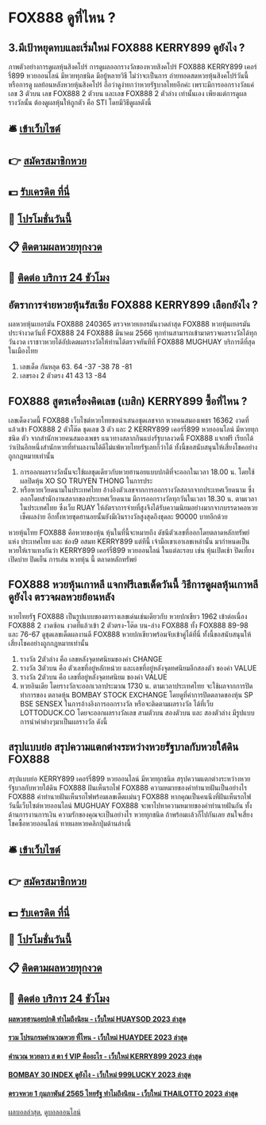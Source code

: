 # FOX888 ดูที่ไหน ?
## 3.มีเป้าหยุดทบและเริ่มใหม่ FOX888 KERRY899 ดูยังไง ?
ภาพตัวอย่างการดูผลหุ้นสิงคโปร์
การดูผลออกรางวัลของหวยสิงคโปร์ FOX888 KERRY899 เคอร์รี่899 หวยออนไลน์ มีหวยทุกชนิด มีอยู้หลายวิธี ไม่ว่าจะเป็นการ ถ่ายทอดสดหวยหุ้นสิงคโปร์วันนี้ หรือการดู ผลย้อนหลังหวยหุ้นสิงคโปร์ ถือว่าดูง่ายกว่าหวยรัฐบาลไทยอีกค่ะ เพราะมีการออกรางวัลแค่เลข 3 ตัวบน เลข FOX888 2 ตัวบน และเลข FOX888 2 ตัวล่าง เท่านั้นเอง เพียงแต่การดูผลรางวัลนั้น ต้องดูผลหุ้นให้ถูกตัว คือ STI โดยมีวิธีดูผลดังนี้

## 🛎 [เข้าเว็บไซต์](https://bit.ly/3BG5bNw)
## 👉 [สมัครสมาชิกหวย](https://bit.ly/3BG5bNw)
## 💵 [รับเครดิต ที่นี่](https://bit.ly/3C3mvgS)
## 👑 [โปรโมชั่นวันนี้](https://bit.ly/3C3mvgS)
## 📋 [ติดตามผลหวยทุกงวด](https://bit.ly/3C3mvgS)
## 📱 [ติดต่อ บริการ 24 ชัวโมง](https://bit.ly/3C3mvgS)

## อัตราการจ่ายหวยหุ้นรัสเซีย FOX888 KERRY899 เลือกยังไง ?
ผลหวยหุ้นเยอรมัน FOX888 240365 ตรวจหวยเยอรมันงวดล่าสุด FOX888 หวยหุ้นเยอรมันประจำงวดวันที่ FOX888 24 FOX888 มีนาคม 2566 ทุกท่านสามารถเข้ามาตรวจผลรางวัลได้ทุกวันงวด เราชาวหวยได้อัปเดตผลรางวัลให้ท่านได้ตรวจทันทีที่ FOX888 MUGHUAY บริการดีที่สุดในเมืองไทย
1. เลขเด็ด กันหลุด 63. 64 -37 -38 78 -81
2. เลขรอง 2 ตัวตรง 41 43 13 -84

## FOX888 สูตรเครื่องคิดเลข (เบสิก) KERRY899 ซื้อที่ไหน ?
เลขเด็ดงวดนี้ FOX888 เว็บไซต์หวยไทยขอนำเสนอชุดเลขจาก หวยคนสมองเพชร 16362 งวดที่แล้วเข้า FOX888 2 ตัวโต๊ด ชุดเลข 3 ตัว และ 2 KERRY899 เคอร์รี่899 หวยออนไลน์ มีหวยทุกชนิด ตัว จากสำนักหวยคนสมองเพชร แนวทางสลากกินแบ่งรัฐบาลงวดนี้ FOX888 แจกฟรี เรียกได้ว่าเป้นอีกหนึ่งสำนักหวยที่ทำผลงานได้ดีไม่แพ้หวยไทยรัฐเลยก็ว่าได้ ทั้งนี้ขอสนับสนุนให้เสี่ยงโชคอย่างถูกกฎหมายเท่านั้น
1. การออกผลรางวัลนั้นจะใช้ผลชุดเดียวกับหวยฮานอยแบบปกติที่จะออกในเวลา 18.00 น. โดยใช้ผลปิดหุ้น XO SO TRUYEN THONG ในการประ
2. หรือหวยเวียดนามในประเทศไทย อ้างอิงตัวเลขจากการออกรางวัลสลากจากประเทศเวียดนาม ซึ่งออกโดยสำนักงานสลากของประเทศเวียดนาม มีการออกรางวัลทุกวันในเวลา 18.30 น. ตามเวลาในประเทศไทย ซึ่งเว็บ RUAY ให้อัตราการจ่ายที่สูงจึงได้รับความนิยมอย่างมากจากบรรดาคอหวย เช็คผลง่าย อีกทั้งหวยชุดฮานอยนั้นยังมีเงินรางวัลสูงสุดถึงชุดละ 90000 บาทอีกด้วย

หวยหุ้นไทย FOX888 คือหวยของหุ้น หุ้นในที่นี้จะหมายถึง ดัชนีตัวเลขที่ออกโดยตลาดหลักทรัพย์แห่ง ประเทศไทย และ ช่อง9 อสมท KERRY899 แต่ทีนี้ เจ้ามือเขาเอาเลขเหล่านั้น มากำหนดเป็นหวยให้เราแทงกันว่า KERRY899 เคอร์รี่899 หวยออนไลน์ ในแต่ละรอบ เช่น หุ้นเปิดเช้า ปิดเที่ยง เปิดบ่าย ปิดเย็น การเล่น หวยหุ้น นี้ ตลาดหลักทรัพย์

## FOX888 หวยหุ้นเกาหลี แจกฟรีเลขเด็ดวันนี้ วิธีการดูผลหุ้นเกาหลี ดูยังไง ตรวจผลหวยย้อนหลัง
หวยไทยรัฐ FOX888 เป็นรูปแบบของตารางเลขเด่นเช่นเดียวกับ หวยปกเขียว 1962 เข้าต่อเนื่อง FOX888 2 งวดซ้อน งวดที่แล้วเข้า 2 ตัวตรง-โต๊ด บน-ล่าง FOX888 ทั้ง FOX888 89-98 และ 76-67 ดูชุดเลขเด็ดผลงานดี FOX888 หวยปกเขียวพร้อมจับเข้าคู่ได้ที่นี่ ทั้งนี้ขอสนับสนุนให้เสี่ยงโชคอย่างถูกกฎหมายเท่านั้น
1. รางวัล 2ตัวล่าง คือ เลขหลังจุดทศนิยมของค่า CHANGE
2. รางวัล 3ตัวบน คือ ตัวเลขที่อยู่หลักหน่วย และเลขที่อยู่หลังจุดทศนิยมอีกสองตัว ของค่า VALUE
3. รางวัล 2ตัวบน คือ เลขที่อยู่หลังจุดทศนิยม ของค่า VALUE
4. หวยอินเดีย โดยรางวัลจะออกเวลาประมาณ 1730 น. ตามเวลาประเทศไทย จะใช้ผลจากการปิดทำการของ ตลาดหุ้น BOMBAY STOCK EXCHANGE โดยดูที่ค่าการปิดตลาดของหุ้น SP BSE SENSEX ในการอ้างอิงการออกรางวัล หรือจะติดตามผลรางวัล ได้ที่เว็บ LOTTODUCK.CO โดยจะออกผลรางวัลเลข สามตัวบน สองตัวบน และ สองตัวล่าง มีรูปแบบการนำค่าต่างๆมาเป็นผลรางวัล ดังนี้

## สรุปแบบย่อ สรุปความแตกต่างระหว่างหวยรัฐบาลกับหวยใต้ดิน FOX888
สรุปแบบย่อ KERRY899 เคอร์รี่899 หวยออนไลน์ มีหวยทุกชนิด สรุปความแตกต่างระหว่างหวยรัฐบาลกับหวยใต้ดิน FOX888 ฝันเห็นรถไฟ FOX888 ความหมายของคำทำนายฝันเป็นอย่างไร FOX888 คำทำนายฝันเห็นรถไฟพร้อมเลขเด็ดเเม่นๆ FOX888 หากคุณเป็นคนนึงที่ฝันเห็นรถไฟ วันนี้เว็บไซต์หวยออนไลน์ MUGHUAY FOX888 จะพาไปหาความหมายของคำทำนายฝันกัน ทั้งด้านการงานการเงิน ความรักของคุณจะเป็นอย่างไร หวยทุกชนิด ถ้าพร้อมเเล้วก็ไปกันเลย
สนใจเสี่ยงโชคซื้อหวยออนไลน์ ทายผลหวยคลิกปุ่มด้านล่างนี้

## 🛎 [เข้าเว็บไซต์](https://bit.ly/3BG5bNw)
## 👉 [สมัครสมาชิกหวย](https://bit.ly/3BG5bNw)
## 💵 [รับเครดิต ที่นี่](https://bit.ly/3C3mvgS)
## 👑 [โปรโมชั่นวันนี้](https://bit.ly/3C3mvgS)
## 📋 [ติดตามผลหวยทุกงวด](https://bit.ly/3C3mvgS)
## 📱 [ติดต่อ บริการ 24 ชัวโมง](https://bit.ly/3C3mvgS)

#### [ผลหวยฮานอยปกติ ทำไมถึงนิยม - เว็บใหม่ HUAYSOD 2023 ล่าสุด](https://atom.io/themes/ผลหวยฮานอยปกติ%20ทำไมถึงนิยม%20-%20เว็บใหม่%20huaysod%202023%20ล่าสุด)
#### [รวม โปรแกรมคำนวณหวย ที่ไหน - เว็บใหม่ HUAYDEE 2023 ล่าสุด](https://atom.io/themes/รวม%20โปรแกรมคำนวณหวย%20ที่ไหน%20-%20เว็บใหม่%20huaydee%202023%20ล่าสุด)
#### [คำนวณ หวยลาว ส ตา ร์ VIP คืออะไร - เว็บใหม่ KERRY899 2023 ล่าสุด](https://atom.io/themes/คำนวณ%20หวยลาว%20ส%20ตา%20ร์%20vip%20คืออะไร%20-%20เว็บใหม่%20kerry899%202023%20ล่าสุด)
#### [BOMBAY 30 INDEX ดูยังไง - เว็บใหม่ 999LUCKY 2023 ล่าสุด](https://atom.io/themes/bombay%2030%20index%20ดูยังไง%20-%20เว็บใหม่%20999lucky%202023%20ล่าสุด)
#### [ตรวจหวย 1 กุมภาพันธ์ 2565 ไทยรัฐ ทำไมถึงนิยม - เว็บใหม่ THAILOTTO 2023 ล่าสุด](https://atom.io/themes/ตรวจหวย%201%20กุมภาพันธ์%202565%20ไทยรัฐ%20ทำไมถึงนิยม%20-%20เว็บใหม่%20thailotto%202023%20ล่าสุด)

[ผลบอลล่าสุด](https://siamsport.tv "ผลบอลล่าสุด"), [ดูบอลออนไลน์](https://siamsport.tv/ดูบอลสด "ดูบอลออนไลน์")
